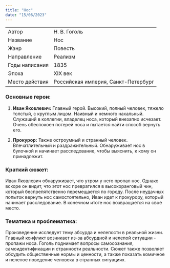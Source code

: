 ```yaml
---
title: "Нос"
date: "15/06/2023"
---
```


|                |                                     |
| -------------- | ----------------------------------- |
| Автор          | Н. В. Гоголь                        |
| Название       | Нос                                 |
| Жанр           | Повесть                             |
| Направление    | Реализм                             |
| Годы написания | 1835                                |
| Эпоха          | XIX век                             |
| Место действия | Российская империя, Санкт-Петербург |

### Основные герои:

1. **Иван Яковлевич:** Главный герой. Высокий, полный человек, тяжело толстый, с круглым лицом. Наивный и немного нахальный. Служащий в коллегии, владелец носа, который внезапно исчезает. Очень обеспокоен потерей носа и пытается найти способ вернуть его.

2. **Прокурор:** Также остроумный и странный человек. Впечатлительный и раздражительный. Обнаруживает нос в булочной и начинает расследование, чтобы выяснить, к кому он принадлежит.

### Краткий сюжет:

Иван Яковлевич обнаруживает, что утром у него пропал нос. Однако вскоре он видит, что этот нос превратился в высокоранговый чин, который беспрепятственно перемещается по городу. После неудачных попыток вернуть нос самостоятельно, Иван идет к прокурору, который начинает расследование. В конечном итоге нос возвращается на своё место.

### Тематика и проблематика:

Произведение исследует тему абсурда и нелепости в реальной жизни. Главный конфликт возникает из-за абсурдной и нелепой ситуации - пропажи носа. Гоголь поднимает вопросы самосознания, самоидентификации и странности реальности. Сюжет также позволяет обсудить общественные нормы и ценности, а также показать комичное и нелепое поведение человека в странных ситуациях.
